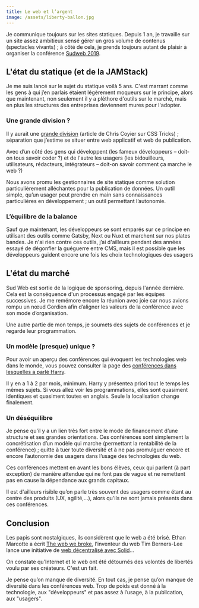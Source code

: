 ```yaml
---
title: Le web et l’argent
image: /assets/liberty-ballon.jpg
---
```


Je communique toujours sur les sites statiques. Depuis 1 an, je travaille sur un site assez ambitieux sensé gérer un gros volume de contenus (spectacles vivants) ; à côté de cela, je prends toujours autant de plaisir à organiser la conférence [Sudweb 2019](https://sudweb.fr/2019).

## L'état du statique (et de la JAMStack)

Je me suis lancé sur le sujet du statique voilà 5 ans. C'est marrant comme les gens à qui j’en parlais étaient légèrement moqueurs sur le principe, alors que maintenant, non seulement il y a pléthore d'outils sur le marché, mais en plus les structures des entreprises deviennent mures pour l'adopter.

### Une grande division ?

Il y aurait une [grande division](https://css-tricks.com/the-great-divide/) (article de Chris Coyier sur CSS Tricks) ; séparation que j’estime se situer entre web applicatif et web de publication. 

Avec d’un côté des gens qui développent (les fameux développeurs – doit-on tous savoir coder ?) et de l'autre les usagers (les bidouilleurs, utilisateurs, rédacteurs, intégrateurs – doit-on savoir comment ça marche le web ?)

Nous avons promu les gestionnaires de site statique comme solution particulièrement alléchantes pour la publication de données. Un outil simple, qu’un usager peut prendre en main sans connaissances particulières en développement ; un outil permettant l’autonomie.

### L’équilibre de la balance

Sauf que maintenant, les développeurs se sont emparés sur ce principe en utilisant des outils comme Gatsby, Next ou Nuxt et marchent sur nos plates bandes. Je n'ai rien contre ces outils, j’ai d'ailleurs pendant des années essayé de dégonfler la guéguerre entre CMS, mais il est possible que les développeurs guident encore une fois les choix technologiques des usagers

## L'état du marché

Sud Web est sortie de la logique de sponsoring, depuis l'année dernière. Cela est la conséquence d'un processus engagé par les équipes successives. Je me remémore encore la réunion avec joie car nous avions rompu un nœud Gordien afin d’aligner les valeurs de la conférence avec son mode d’organisation.

Une autre partie de mon temps, je soumets des sujets de conférences et je regarde leur programmation.

### Un modèle (presque) unique ?

Pour avoir un aperçu des conférences qui évoquent les technologies web dans le monde, vous pouvez consulter la page des [conférences dans lesquelles a parlé Harry](https://csswizardry.com/speaking/).

Il y en a 1 à 2 par mois, minimum. Harry y présentea priori tout le temps les mêmes sujets. Si vous allez voir les programmations, elles sont quasiment identiques et quasiment toutes en anglais. Seule la localisation change finalement.

### Un déséquilibre

Je pense qu'il y a un lien très fort entre le mode de financement d’une structure et ses grandes orientations. Ces conférences sont simplement la concrétisation d’un modèle qui marche (permettant la rentabilité de la conférence) ; quitte à tuer toute diversité et à ne pas promulguer encore et encore l’autonomie des usagers dans l’usage des technologies du web.

Ces conférences mettent en avant les bons élèves, ceux qui parlent (à part exception) de manière attendue qui ne font pas de vague et ne remettent pas en cause la dépendance aux grands capitaux.

Il est d'ailleurs risible qu’on parle très souvent des usagers comme étant au centre des produits (UX, agilité,…), alors qu'ils ne sont jamais présents dans ces conférences.

## Conclusion

Les papis sont nostalgiques, ils considèrent que le web a été brisé. Ethan Marcotte a écrit [The web we broke](https://ethanmarcotte.com/wrote/the-web-we-broke/), l’inventeur du web Tim Berners-Lee lance une initiative de [web décentralisé avec Solid](https://www.lebigdata.fr/solid-nouvel-internet)…

On constate qu’Internet et le web ont été détournés des volontés de libertés voulu par ses créateurs. C'est un fait.

Je pense qu’on manque de diversité. En tout cas, je pense qu’on manque de diversité dans les conférences web. Trop de poids est donné à la technologie, aux "développeurs" et pas assez à l’usage, à la publication, aux "usagers".
